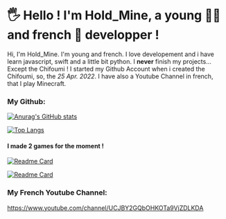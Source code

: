 # 🖐 Hello ! I'm Hold_Mine, a young 👦🏻 and french 🥖 developper !

Hi, I'm Hold_Mine. I'm young and french. I love developement and i have learn javascript, swift and a little bit python.
I **never** finish my projects... Except the Chifoumi ! I started my Github Account when i created the Chifoumi, so, the _25 Apr. 2022_. I have also a Youtube Channel in french, that I play Minecraft.

### My Github:

[![Anurag's GitHub stats](https://github-readme-stats.vercel.app/api?username=Githoldi&theme=dracula)](https://github.com/anuraghazra/github-readme-stats)

[![Top Langs](https://github-readme-stats.vercel.app/api/top-langs/?username=Githoldi&layout=compact&theme=dracula)](https://github.com/anuraghazra/github-readme-stats)

#### I made 2 games for the moment !
[![Readme Card](https://github-readme-stats.vercel.app/api/pin/?username=Githoldi&repo=Chifoumi.js&theme=dracula)](https://github.com/anuraghazra/github-readme-stats)

[![Readme Card](https://github-readme-stats.vercel.app/api/pin/?username=Githoldi&repo=Bingo.js&theme=dracula)](https://github.com/anuraghazra/github-readme-stats)

### My French Youtube Channel:

https://www.youtube.com/channel/UCJBY2GQbOHKOTa9VjZDLKDA
